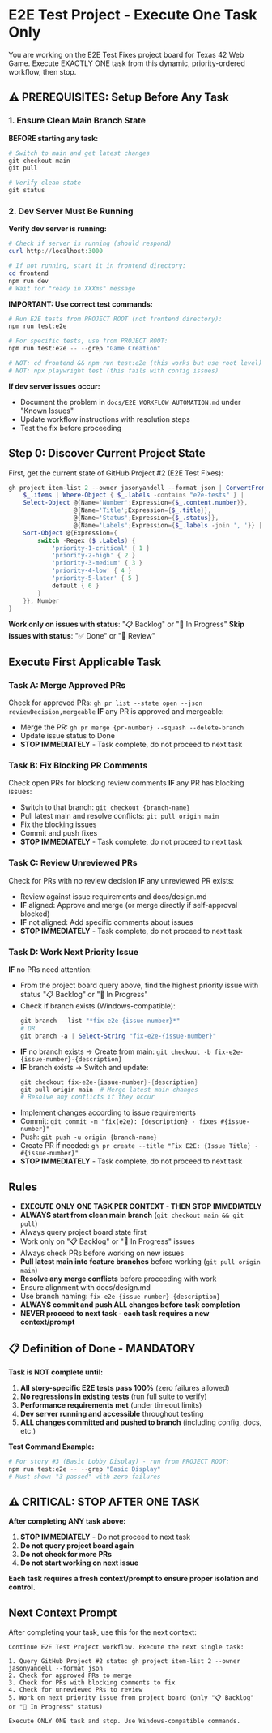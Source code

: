 # E2E Test Project - Execute One Task Only

You are working on the E2E Test Fixes project board for Texas 42 Web Game. Execute EXACTLY ONE task from this dynamic, priority-ordered workflow, then stop.

## ⚠️ PREREQUISITES: Setup Before Any Task

### 1. Ensure Clean Main Branch State
**BEFORE starting any task:**
```powershell
# Switch to main and get latest changes
git checkout main
git pull

# Verify clean state
git status
```

### 2. Dev Server Must Be Running
**Verify dev server is running:**
```powershell
# Check if server is running (should respond)
curl http://localhost:3000

# If not running, start it in frontend directory:
cd frontend
npm run dev
# Wait for "ready in XXXms" message
```

**IMPORTANT: Use correct test commands:**
```powershell
# Run E2E tests from PROJECT ROOT (not frontend directory):
npm run test:e2e

# For specific tests, use from PROJECT ROOT:
npm run test:e2e -- --grep "Game Creation"

# NOT: cd frontend && npm run test:e2e (this works but use root level)
# NOT: npx playwright test (this fails with config issues)
```
**If dev server issues occur:**
- Document the problem in `docs/E2E_WORKFLOW_AUTOMATION.md` under "Known Issues"
- Update workflow instructions with resolution steps
- Test the fix before proceeding

## Step 0: Discover Current Project State

First, get the current state of GitHub Project #2 (E2E Test Fixes):
```powershell
gh project item-list 2 --owner jasonyandell --format json | ConvertFrom-Json | ForEach-Object {
    $_.items | Where-Object { $_.labels -contains "e2e-tests" } |
    Select-Object @{Name='Number';Expression={$_.content.number}},
                  @{Name='Title';Expression={$_.title}},
                  @{Name='Status';Expression={$_.status}},
                  @{Name='Labels';Expression={$_.labels -join ', '}} |
    Sort-Object @{Expression={
        switch -Regex ($_.Labels) {
            'priority-1-critical' { 1 }
            'priority-2-high' { 2 }
            'priority-3-medium' { 3 }
            'priority-4-low' { 4 }
            'priority-5-later' { 5 }
            default { 6 }
        }
    }}, Number
}
```

**Work only on issues with status**: "📋 Backlog" or "🚧 In Progress"
**Skip issues with status**: "✅ Done" or "👀 Review"

## Execute First Applicable Task

### Task A: Merge Approved PRs
Check for approved PRs: `gh pr list --state open --json reviewDecision,mergeable`
**IF** any PR is approved and mergeable:
- Merge the PR: `gh pr merge {pr-number} --squash --delete-branch`
- Update issue status to Done
- **STOP IMMEDIATELY** - Task complete, do not proceed to next task

### Task B: Fix Blocking PR Comments
Check open PRs for blocking review comments
**IF** any PR has blocking issues:
- Switch to that branch: `git checkout {branch-name}`
- Pull latest main and resolve conflicts: `git pull origin main`
- Fix the blocking issues
- Commit and push fixes
- **STOP IMMEDIATELY** - Task complete, do not proceed to next task

### Task C: Review Unreviewed PRs
Check for PRs with no review decision
**IF** any unreviewed PR exists:
- Review against issue requirements and docs/design.md
- **IF** aligned: Approve and merge (or merge directly if self-approval blocked)
- **IF** not aligned: Add specific comments about issues
- **STOP IMMEDIATELY** - Task complete, do not proceed to next task

### Task D: Work Next Priority Issue
**IF** no PRs need attention:
- From the project board query above, find the highest priority issue with status "📋 Backlog" or "🚧 In Progress"
- Check if branch exists (Windows-compatible):
  ```powershell
  git branch --list "*fix-e2e-{issue-number}*"
  # OR
  git branch -a | Select-String "fix-e2e-{issue-number}"
  ```
- **IF** no branch exists → Create from main: `git checkout -b fix-e2e-{issue-number}-{description}`
- **IF** branch exists → Switch and update:
  ```powershell
  git checkout fix-e2e-{issue-number}-{description}
  git pull origin main  # Merge latest main changes
  # Resolve any conflicts if they occur
  ```
- Implement changes according to issue requirements
- Commit: `git commit -m "fix(e2e): {description} - fixes #{issue-number}"`
- Push: `git push -u origin {branch-name}`
- Create PR if needed: `gh pr create --title "Fix E2E: {Issue Title} - #{issue-number}"`
- **STOP IMMEDIATELY** - Task complete, do not proceed to next task

## Rules
- **EXECUTE ONLY ONE TASK PER CONTEXT - THEN STOP IMMEDIATELY**
- **ALWAYS start from clean main branch** (`git checkout main && git pull`)
- Always query project board state first
- Work only on "📋 Backlog" or "🚧 In Progress" issues
- Always check PRs before working on new issues
- **Pull latest main into feature branches** before working (`git pull origin main`)
- **Resolve any merge conflicts** before proceeding with work
- Ensure alignment with docs/design.md
- Use branch naming: `fix-e2e-{issue-number}-{description}`
- **ALWAYS commit and push ALL changes before task completion**
- **NEVER proceed to next task - each task requires a new context/prompt**

## 📋 Definition of Done - MANDATORY
**Task is NOT complete until:**
1. **All story-specific E2E tests pass 100%** (zero failures allowed)
2. **No regressions in existing tests** (run full suite to verify)
3. **Performance requirements met** (under timeout limits)
4. **Dev server running and accessible** throughout testing
5. **ALL changes committed and pushed to branch** (including config, docs, etc.)

**Test Command Example:**
```powershell
# For story #3 (Basic Lobby Display) - run from PROJECT ROOT:
npm run test:e2e -- --grep "Basic Display"
# Must show: "3 passed" with zero failures
```

## ⚠️ CRITICAL: STOP AFTER ONE TASK

**After completing ANY task above:**
1. **STOP IMMEDIATELY** - Do not proceed to next task
2. **Do not query project board again**
3. **Do not check for more PRs**
4. **Do not start working on next issue**

**Each task requires a fresh context/prompt to ensure proper isolation and control.**

## Next Context Prompt
After completing your task, use this for the next context:

```
Continue E2E Test Project workflow. Execute the next single task:

1. Query GitHub Project #2 state: gh project item-list 2 --owner jasonyandell --format json
2. Check for approved PRs to merge
3. Check for PRs with blocking comments to fix
4. Check for unreviewed PRs to review
5. Work on next priority issue from project board (only "📋 Backlog" or "🚧 In Progress" status)

Execute ONLY ONE task and stop. Use Windows-compatible commands.
```

